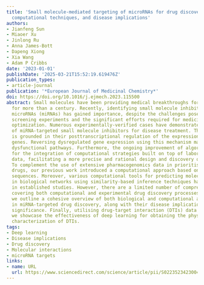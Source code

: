 ```yaml
---
title: 'Small molecule-mediated targeting of microRNAs for drug discovery: Experiments,
  computational techniques, and disease implications'
authors:
- Jianfeng Sun
- Miaoer Xu
- Jinlong Ru
- Anna James-Bott
- Dapeng Xiong
- Xia Wang
- Adam P Cribbs
date: '2023-01-01'
publishDate: '2025-03-21T15:52:19.619476Z'
publication_types:
- article-journal
publication: '*European Journal of Medicinal Chemistry*'
doi: https://doi.org/10.1016/j.ejmech.2023.115500
abstract: Small molecules have been providing medical breakthroughs for human diseases
  for more than a century. Recently, identifying small molecule inhibitors that target
  microRNAs (miRNAs) has gained importance, despite the challenges posed by labour-intensive
  screening experiments and the significant efforts required for medicinal chemistry
  optimization. Numerous experimentally-verified cases have demonstrated the potential
  of miRNA-targeted small molecule inhibitors for disease treatment. This new approach
  is grounded in their posttranscriptional regulation of the expression of disease-associated
  genes. Reversing dysregulated gene expression using this mechanism may help control
  dysfunctional pathways. Furthermore, the ongoing improvement of algorithms has allowed
  for the integration of computational strategies built on top of laboratory-based
  data, facilitating a more precise and rational design and discovery of lead compounds.
  To complement the use of extensive pharmacogenomics data in prioritising potential
  drugs, our previous work introduced a computational approach based on only molecular
  sequences. Moreover, various computational tools for predicting molecular interactions
  in biological networks using similarity-based inference techniques have been accumulated
  in established studies. However, there are a limited number of comprehensive reviews
  covering both computational and experimental drug discovery processes. In this review,
  we outline a cohesive overview of both biological and computational applications
  in miRNA-targeted drug discovery, along with their disease implications and clinical
  significance. Finally, utilising drug-target interaction (DTIs) data from DrugBank,
  we showcase the effectiveness of deep learning for obtaining the physicochemical
  characterization of DTIs.
tags:
- Deep learning
- Disease implications
- Drug discovery
- Molecular interactions
- microRNA targets
links:
- name: URL
  url: https://www.sciencedirect.com/science/article/pii/S022352342300466X
---
```

